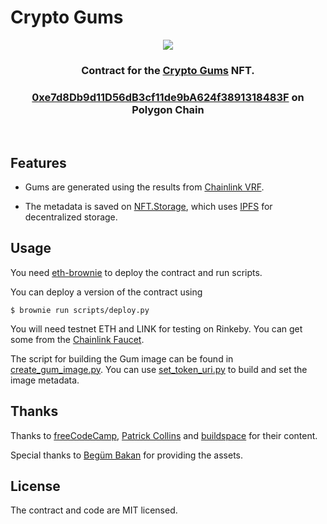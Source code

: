 # Crypto Gums

<div align="center">
    <a href=https://cryptogum.shop>
        <img src=https://user-images.githubusercontent.com/43248015/146649062-4479da2a-f528-4593-8330-5ede0a0dffeb.gif>
    </a>
    <h3>Contract for the <a href=https://cryptogum.shop>Crypto Gums</a> NFT.<h3>
    <h3> <a href=https://polygonscan.com/address/0xe7d8Db9d11D56dB3cf11de9bA624f3891318483F>0xe7d8Db9d11D56dB3cf11de9bA624f3891318483F</a> on Polygon Chain</h3>
</div>
<br />

## Features
- Gums are generated using the results from [Chainlink VRF](https://docs.chain.link/docs/chainlink-vrf/).

- The metadata is saved on [NFT.Storage](https://nft.storage), which uses [IPFS](https://ipfs.io/) for decentralized storage.

## Usage

You need [eth-brownie](https://eth-brownie.readthedocs.io/en/stable/) to deploy the contract and run scripts.

You can deploy a version of the contract using
```shell
$ brownie run scripts/deploy.py
```
You will need testnet ETH and LINK for testing on Rinkeby. You can get some from the [Chainlink Faucet](https://faucets.chain.link/rinkeby).

The script for building the Gum image can be found in [create_gum_image.py](./scripts/create_gum_image.py). You can use [set_token_uri.py](./scripts/set_token_uri.py) to build and set the image metadata.

## Thanks
Thanks to [freeCodeCamp](https://www.freecodecamp.org/), [Patrick Collins](https://twitter.com/PatrickAlphaC) and [buildspace](https://buildspace.so/) for their content.

Special thanks to [Begüm Bakan](https://github.com/begumbakan) for providing the assets.

## License
The contract and code are MIT licensed.
